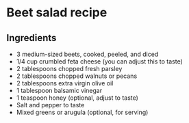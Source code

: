 # Beet salad recipe


## Ingredients

- 3 medium-sized beets, cooked, peeled, and diced
- 1/4 cup crumbled feta cheese (you can adjust this to taste)
- 2 tablespoons chopped fresh parsley
- 2 tablespoons chopped walnuts or pecans
- 2 tablespoons extra virgin olive oil
- 1 tablespoon balsamic vinegar
- 1 teaspoon honey (optional, adjust to taste)
- Salt and pepper to taste
- Mixed greens or arugula (optional, for serving)